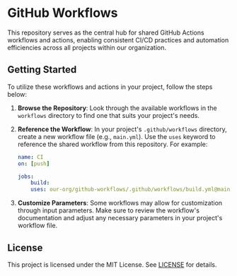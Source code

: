 # GitHub Workflows

This repository serves as the central hub for shared GitHub Actions workflows and actions, enabling consistent CI/CD practices and automation efficiencies across all projects within our organization.

## Getting Started

To utilize these workflows and actions in your project, follow the steps below:

1. **Browse the Repository**: Look through the available workflows in the `workflows` directory to find one that suits your project's needs.
2. **Reference the Workflow**: In your project's `.github/workflows` directory, create a new workflow file (e.g., `main.yml`). Use the `uses` keyword to reference the shared workflow from this repository. For example:

    ```yaml
    name: CI
    on: [push]
    
    jobs:
        build:
        uses: our-org/github-workflows/.github/workflows/build.yml@main
    ```

3. **Customize Parameters**: Some workflows may allow for customization through input parameters. Make sure to review the workflow's documentation and adjust any necessary parameters in your project's workflow file.

## License

This project is licensed under the MIT License. See [LICENSE](LICENSE) for details.